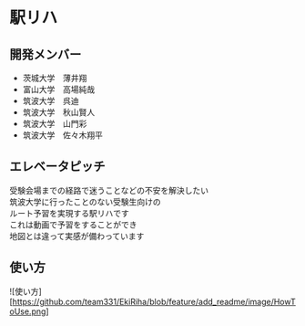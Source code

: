 # 駅リハ

## 開発メンバー
- 茨城大学　薄井翔
- 富山大学　高場純哉
- 筑波大学　呉迪
- 筑波大学　秋山賢人
- 筑波大学　山門彩
- 筑波大学　佐々木翔平

## エレベータピッチ
受験会場までの経路で迷うことなどの不安を解決したい  
筑波大学に行ったことのない受験生向けの  
ルート予習を実現する駅リハです  
これは動画で予習をすることができ  
地図とは違って実感が備わっています  

## 使い方
![使い方][https://github.com/team331/EkiRiha/blob/feature/add_readme/image/HowToUse.png]